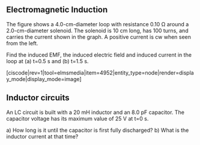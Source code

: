 ## Electromagnetic Induction

The figure shows a 4.0-cm-diameter loop with resistance 0.10 Ω around a 2.0-cm-diameter solenoid. The solenoid is 10 cm long, has 100 turns, and carries the current shown in the graph. A positive current is cw when seen from the left. 

Find the induced EMF, the induced electric field and induced current in the loop at (a) t=0.5 s and (b) t=1.5 s. 

[ciscode|rev=1|tool=elmsmedia|item=4952|entity_type=node|render=display_mode|display_mode=image]

## Inductor circuits

An LC circuit is built with a 20 mH inductor and an 8.0 pF capacitor. The capacitor voltage has its maximum value of 25 V at t=0 s.

a) How long is it until the capacitor is first fully discharged?
b) What is the inductor current at that time?
